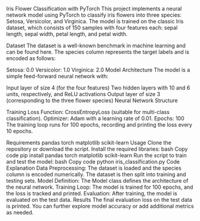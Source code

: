 Iris Flower Classification with PyTorch
This project implements a neural network model using PyTorch to classify iris flowers into three species: Setosa, Versicolor, and Virginica. The model is trained on the classic Iris dataset, which consists of 150 samples with four features each: sepal length, sepal width, petal length, and petal width.

Dataset
The dataset is a well-known benchmark in machine learning and can be found here. The species column represents the target labels and is encoded as follows:

Setosa: 0.0
Versicolor: 1.0
Virginica: 2.0
Model Architecture
The model is a simple feed-forward neural network with:

Input layer of size 4 (for the four features)
Two hidden layers with 10 and 6 units, respectively, and ReLU activations
Output layer of size 3 (corresponding to the three flower species)
Neural Network Structure

Training
Loss Function: CrossEntropyLoss (suitable for multi-class classification).
Optimizer: Adam with a learning rate of 0.01.
Epochs: 100
The training loop runs for 100 epochs, recording and printing the loss every 10 epochs.

Requirements
pandas
torch
matplotlib
scikit-learn
Usage
Clone the repository or download the script.
Install the required libraries:
bash
Copy code
pip install pandas torch matplotlib scikit-learn
Run the script to train and test the model:
bash
Copy code
python iris_classification.py
Code Explanation
Data Preprocessing: The dataset is loaded and the species column is encoded numerically. The dataset is then split into training and testing sets.
Model Definition: The Model class defines the architecture of the neural network.
Training Loop: The model is trained for 100 epochs, and the loss is tracked and printed.
Evaluation: After training, the model is evaluated on the test data.
Results
The final evaluation loss on the test data is printed. You can further explore model accuracy or add additional metrics as needed.
